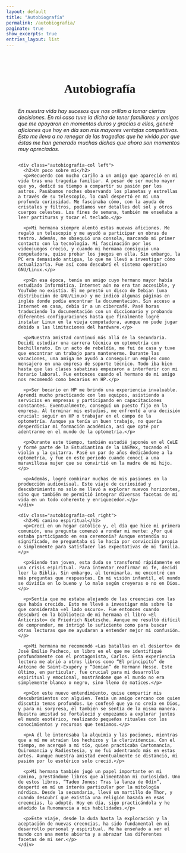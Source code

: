 ```yaml
---
layout: default
title: "Autobiografía"
permalink: /autobiografia/
paginate: true
show_excerpts: true
entries_layout: list
---
```


<style>
.autobiografia-wrapper {
  max-width: 1200px;
  margin: 0 auto;
  padding: 2rem;
}

.autobiografia-title {
  text-align: center;
  font-size: 2rem;
  margin-bottom: 2rem;
  font-family: Georgia, serif;
}

.autobiografia-columns {
  display: flex;
  flex-direction: row;
  justify-content: space-between;
  gap: 2rem;
}

.autobiografia-col {
  width: 48%;
  box-sizing: border-box;
  font-family: Georgia, serif;
  line-height: 1.6;
}

.left {
  text-align: left;
}

.right {
  text-align: right;
}

.autobiografia-col h2 {
  font-size: 1.4rem;
  margin-bottom: 1rem;
}

@media (max-width: 768px) {
  .autobiografia-columns {
    flex-direction: column;
  }

  .autobiografia-col {
    width: 100%;
    text-align: inherit;
  }

  .left {
    text-align: left;
  }

  .right {
    text-align: right;
  }
}
</style>

<div class="autobiografia-wrapper">
  <h1 class="autobiografia-title">Autobiografía</h1>
  <p></p><i>En nuestra vida hay sucesos que nos orillan a tomar ciertas decisiones. En mi caso tuve la dicha de tener familiares y amigos que me apoyaron en momentos duros y gracias a ellos, generé aficiones que hoy en día son mis mayores ventajas competitivas. Esto me lleva a no renegar de las tragedias que he vivido por que éstas me han generado muchas dichas que ahora son momentos muy apreciados.</i></p>
  <div class="autobiografia-columns">

    <div class="autobiografia-col left">
      <h2>Un poco sobre mí</h2>
      <p>Recuerdo con mucho cariño a un amigo que apareció en mi vida tras una tragedia familiar. A pesar de ser mucho mayor que yo, dedicó su tiempo a compartir su pasión por los astros. Pasábamos noches observando los planetas y estrellas a través de su telescopio, lo cual despertó en mí una profunda curiosidad. Me fascinaba cómo, con la ayuda de cristales y filtros, podíamos ver detalles del sol y otros cuerpos celestes. Los fines de semana, también me enseñaba a leer partituras y tocar el teclado.</p>

      <p>Mi hermana siempre alentó estas nuevas aficiones. Me regaló un telescopio y me ayudó a participar en obras de teatro. Además, me obsequió una consola, marcando mi primer contacto con la tecnología. Mi fascinación por los videojuegos creció, y cuando mi hermana consiguió una computadora, quise probar los juegos en ella. Sin embargo, la PC era demasiado antigua, lo que me llevó a investigar cómo actualizarla. Fue así como descubrí el sistema operativo GNU/Linux.</p>

      <p>En esa época, tenía un amigo cuyo hermano mayor había estudiado Informática. Internet aún no era tan accesible, y YouTube no existía. Él me prestó un disco de Debian (una distribución de GNU/Linux) y me indicó algunas páginas en inglés donde podía encontrar la documentación. Sin acceso a Internet en casa, debía ir a un cibercafé. Pasé horas traduciendo la documentación con un diccionario y probando diferentes configuraciones hasta que finalmente logré instalar Linux en la vieja computadora, aunque no pude jugar debido a las limitaciones del hardware.</p>

      <p>Nuestra amistad continuó más allá de la secundaria. Decidí estudiar una carrera técnica en optometría con bachillerato. En un acto de rebeldía, me fui de casa y tuve que encontrar un trabajo para mantenerme. Durante las vacaciones, una amiga me ayudó a conseguir un empleo como mensajero en una empresa de soporte técnico. Todo iba bien hasta que las clases sabatinas empezaron a interferir con mi horario laboral. Fue entonces cuando el hermano de mi amigo nos recomendó como becarios en HP.</p>

      <p>Ser becario en HP me brindó una experiencia invaluable. Aprendí mucho practicando con los equipos, asistiendo a servicios en empresas y participando en capacitaciones constantes. Eventualmente, conseguí un puesto fijo en la empresa. Al terminar mis estudios, me enfrenté a una decisión crucial: seguir en HP o trabajar en el campo de la optometría. Aunque ya tenía un buen trabajo, no quería desperdiciar mi formación académica, así que opté por adentrarme en el mundo de la optometría.</p>

      <p>Durante este tiempo, también estudié japonés en el CeLE y formé parte de la Estudiantina de la UAEMex, tocando el violín y la guitarra. Pasé un par de años dedicándome a la optometría, y fue en este periodo cuando conocí a una maravillosa mujer que se convirtió en la madre de mi hijo.</p>

      <p>Además, logré combinar muchas de mis pasiones en la producción audiovisual. Este viaje de curiosidad y descubrimiento no solo me llevó a explorar nuevos horizontes, sino que también me permitió integrar diversas facetas de mi vida en un todo coherente y enriquecedor.</p>
    </div>

    <div class="autobiografia-col right">
      <h2>Mi camino espiritual</h2>
      <p>Crecí en un hogar católico y, el día que hice mi primera comunión, una pregunta comenzó a rondar mi mente: ¿Por qué estaba participando en esa ceremonia? Aunque entendía su significado, me preguntaba si lo hacía por convicción propia o simplemente para satisfacer las expectativas de mi familia.</p>

      <p>Siendo tan joven, esta duda se transformó rápidamente en una crisis espiritual. Para intentar reafirmar mi fe, decidí leer la Biblia. Sin embargo, al terminarla, me encontré con más preguntas que respuestas. En mi visión infantil, el mundo se dividía en lo bueno y lo malo según creyeras o no en Dios.</p>

      <p>Sentía que me estaba alejando de las creencias con las que había crecido. Esto me llevó a investigar más sobre lo que consideraba «el lado oscuro». Fue entonces cuando descubrí en la biblioteca de mi hermana el libro «El Anticristo» de Friedrich Nietzsche. Aunque me resultó difícil de comprender, me intrigó lo suficiente como para buscar otras lecturas que me ayudaran a entender mejor mi confusión.</p>

      <p>Mi hermana me recomendó «Las batallas en el desierto» de José Emilio Pacheco, un libro en el que me identifiqué profundamente con el protagonista, Carlos. Esta experiencia lectora me abrió a otros libros como “El principito” de Antoine de Saint-Exupéry y “Demian” de Hermann Hesse. Este último, en particular, fue crucial para mi desarrollo espiritual y emocional, mostrándome que el mundo no era simplemente blanco o negro, sino lleno de matices.</p>

      <p>Con este nuevo entendimiento, quise compartir mis descubrimientos con alguien. Tenía un amigo cercano con quien discutía temas profundos. Le confesé que ya no creía en Dios, y para mi sorpresa, él también se sentía de la misma manera. Nuestra amistad se fortaleció y empezamos a explorar juntos el mundo esotérico, realizando pequeños rituales con los conocimientos y recursos que teníamos.</p>

      <p>A él le interesaba la alquimia y las pociones, mientras que a mí me atraían los hechizos y la clarividencia. Con el tiempo, me acerqué a mi tío, quien practicaba Cartomancia, Quiromancia y Radiestesia, y me fui adentrando más en estas artes. Aunque nuestra amistad eventualmente se distanció, mi pasión por lo esotérico solo creció.</p>

      <p>Mi hermana también jugó un papel importante en mi camino, prestándome libros que alimentaban mi curiosidad. Uno de estos libros, “Tadeo Jones: Tras la lanza de Odín”, despertó en mí un interés particular por la mitología nórdica. Desde la secundaria, llevé un martillo de Thor, y cuando descubrí que existía una religión basada en esas creencias, la adopté. Hoy en día, sigo practicándola y he añadido la Runomancia a mis habilidades.</p>

      <p>Este viaje, desde la duda hasta la exploración y la aceptación de nuevas creencias, ha sido fundamental en mi desarrollo personal y espiritual. Me ha enseñado a ver el mundo con una mente abierta y a abrazar las diferentes facetas de mi ser.</p>
    </div>

  </div>
</div>
